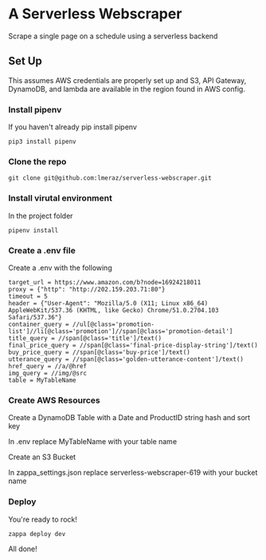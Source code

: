 # A Serverless Webscraper
Scrape a single page on a schedule using a serverless backend

## Set Up
This assumes AWS credentials are properly set up and S3, API Gateway, DynamoDB, and lambda are available in the region found in AWS config.
### Install pipenv
If you haven't already pip install pipenv
```
pip3 install pipenv
```
### Clone the repo
```
git clone git@github.com:lmeraz/serverless-webscraper.git
```
### Install virutal environment
In the project folder
```
pipenv install
```
### Create a .env file
Create a .env with the following
```
target_url = https://www.amazon.com/b?node=16924218011
proxy = {"http": "http://202.159.203.71:80"}
timeout = 5
header = {"User-Agent": "Mozilla/5.0 (X11; Linux x86_64) AppleWebKit/537.36 (KHTML, like Gecko) Chrome/51.0.2704.103 Safari/537.36"}
container_query = //ul[@class='promotion-list']//li[@class='promotion']//span[@class='promotion-detail']
title_query = //span[@class='title']/text()
final_price_query = //span[@class='final-price-display-string']/text() 
buy_price_query = //span[@class='buy-price']/text()
utterance_query = //span[@class='golden-utterance-content']/text()
href_query = //a/@href
img_query = //img/@src
table = MyTableName
```
### Create AWS Resources
Create a DynamoDB Table with a Date and ProductID string hash and sort key

In .env replace MyTableName with your table name

Create an S3 Bucket

In zappa_settings.json replace serverless-webscraper-619 with your bucket name

### Deploy
You're ready to rock!
```
zappa deploy dev
```
All done!